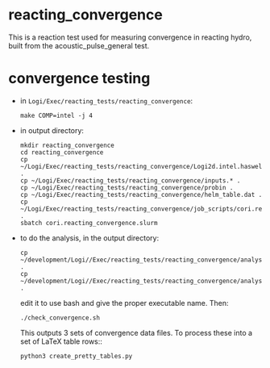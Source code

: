 # reacting_convergence

This is a reaction test used for measuring convergence in reacting hydro,
built from the acoustic_pulse_general test.

# convergence testing

* in `Logi/Exec/reacting_tests/reacting_convergence`:
    ```
    make COMP=intel -j 4
    ```

* in output directory:
    ```
    mkdir reacting_convergence
    cd reacting_convergence
    cp ~/Logi/Exec/reacting_tests/reacting_convergence/Logi2d.intel.haswell.MPI.ex .
    cp ~/Logi/Exec/reacting_tests/reacting_convergence/inputs.* .
    cp ~/Logi/Exec/reacting_tests/reacting_convergence/probin .
    cp ~/Logi/Exec/reacting_tests/reacting_convergence/helm_table.dat .
    cp ~/Logi/Exec/reacting_tests/reacting_convergence/job_scripts/cori.reacting_convergence.slurm .
    sbatch cori.reacting_convergence.slurm
    ```

* to do the analysis, in the output directory:
    ```
    cp ~/development/Logi//Exec/reacting_tests/reacting_convergence/analysis/check_convergence.sh .
    cp ~/development/Logi//Exec/reacting_tests/reacting_convergence/analysis/create_pretty_tables.py .
    ```

  edit it to use bash and give the proper executable name.  Then:
    ```
    ./check_convergence.sh
    ```
  This outputs 3 sets of convergence data files.  To process these
  into a set of LaTeX table rows::
    ```
    python3 create_pretty_tables.py
    ```

